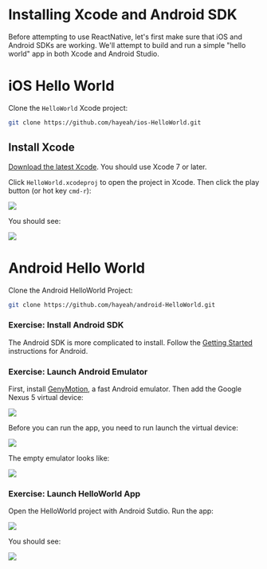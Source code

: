 # Installing Xcode and Android SDK

Before attempting to use ReactNative, let's first make sure that iOS and Android SDKs are working. We'll attempt to build and run a simple "hello world" app in both Xcode and Android Studio.

# iOS Hello World

Clone the `HelloWorld` Xcode project:

```sh
git clone https://github.com/hayeah/ios-HelloWorld.git
```

## Install Xcode

[Download the latest Xcode](https://developer.apple.com/xcode/download/). You should use Xcode 7 or later.


Click `HelloWorld.xcodeproj` to open the project in Xcode. Then click the play button (or hot key `cmd-r`):

![](xcode-run-app.jpg)

You should see:

![](ios-hello-world.jpg)

# Android Hello World

Clone the Android HelloWorld Project:

```sh
git clone https://github.com/hayeah/android-HelloWorld.git
```

### Exercise: Install Android SDK

The Android SDK is more complicated to install. Follow the [Getting Started](http://facebook.github.io/react-native/docs/getting-started.html) instructions for Android.

### Exercise: Launch Android Emulator

First, install [GenyMotion](https://www.genymotion.com/), a fast Android emulator. Then add the Google Nexus 5 virtual device:

![](install-android-emulator.jpg)

Before you can run the app, you need to run launch the virtual device:

![](genymotion-launch-device.jpg)

The empty emulator looks like:

![](android-emulator.jpg)

### Exercise: Launch HelloWorld App

Open the HelloWorld project with Android Sutdio. Run the app:

![](android-studio-run-app.jpg)

You should see:

![](android-hello-world.jpg)